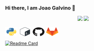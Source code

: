 ### Hi there, I am Joao Galvino 👋

<div align="center">
<img height="180em" src="https://github-readme-stats.vercel.app/api?username=joaov777&show_icons=true&theme=gotham&include_all_commits=true&count_private=true"/>
<img height="180em" src="https://github-readme-stats.vercel.app/api/top-langs/?username=joaov777&layout=compact&langs_count=7&theme=gotham"/>
</div>

<div style="display: inline_block"><br>
<img align="center" alt="joao-python" height="30" width="40" src="https://raw.githubusercontent.com/devicons/devicon/master/icons/python/python-original.svg">
<img align="center" alt="joao-python" height="30" width="40" src="https://raw.githubusercontent.com/devicons/devicon/master/icons/bash/bash-plain.svg">
<img align="center" alt="joao-python" height="30" width="40" src="https://raw.githubusercontent.com/devicons/devicon/master/icons/github/github-original.svg">
<img align="center" alt="joao-python" height="30" width="40" src="https://raw.githubusercontent.com/devicons/devicon/master/icons/gitlab/gitlab-original.svg">
</div>

[![Readme Card](https://github-readme-stats.vercel.app/api/pin/?username=joaov777&repo=dotfiles)](https://github.com/joaov777/dotfiles)
